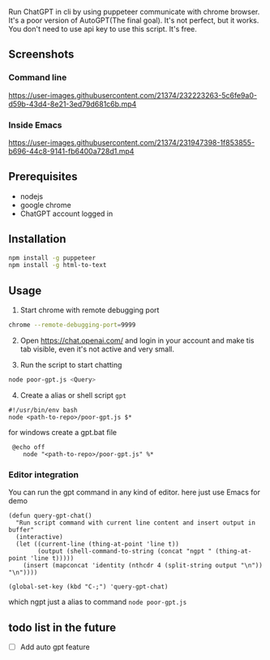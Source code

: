 Run ChatGPT in cli by using puppeteer communicate with chrome browser. It's a poor version of AutoGPT(The final goal). It's not perfect, but it works. 
You don't need to use api key to use this script. It's free.

## Screenshots
### Command line

https://user-images.githubusercontent.com/21374/232223263-5c6fe9a0-d59b-43d4-8e21-3ed79d681c6b.mp4

### Inside Emacs
https://user-images.githubusercontent.com/21374/231947398-1f853855-b696-44c8-9141-fb6400a728d1.mp4


## Prerequisites
- nodejs
- google chrome
- ChatGPT account logged in

## Installation

```bash
npm install -g puppeteer
npm install -g html-to-text
```

## Usage
1. Start chrome with remote debugging port
```bash
chrome --remote-debugging-port=9999
```
2. Open https://chat.openai.com/ and login in your account and make tis tab visible, even it's not active and very small.

3. Run the script to start chatting
```bash
node poor-gpt.js <Query>
```
4. Create a alias or shell script `gpt`
```
#!/usr/bin/env bash 
node <path-to-repo>/poor-gpt.js $*
```
for windows create a gpt.bat file 
```
 @echo off
    node "<path-to-repo>/poor-gpt.js" %*
```

### Editor integration
You can run the gpt command in any kind of editor. here just use Emacs for demo 
```emacs-lisp
(defun query-gpt-chat()
  "Run script command with current line content and insert output in buffer"
  (interactive)
  (let ((current-line (thing-at-point 'line t))
        (output (shell-command-to-string (concat "ngpt " (thing-at-point 'line t)))))
    (insert (mapconcat 'identity (nthcdr 4 (split-string output "\n")) "\n"))))

(global-set-key (kbd "C-;") 'query-gpt-chat)
```
which ngpt just a alias to command `node poor-gpt.js`


## todo list in the future
- [ ] Add auto gpt feature
